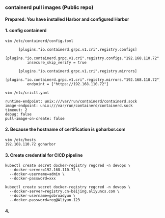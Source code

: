 ### containerd pull images (Public repo)

#### Prepared: You have installed Harbor and configured Harbor

#### 1. config containerd
```shell
vim /etc/containerd/config.toml

      [plugins."io.containerd.grpc.v1.cri".registry.configs]
        [plugins."io.containerd.grpc.v1.cri".registry.configs."192.168.110.72".tls]
          insecure_skip_verify = true

      [plugins."io.containerd.grpc.v1.cri".registry.mirrors]
        [plugins."io.containerd.grpc.v1.cri".registry.mirrors."192.168.110.72"]
          endpoint = ["https://192.168.110.72"]
          
vim /etc/crictl.yaml 

runtime-endpoint: unix:///var/run/containerd/containerd.sock
image-endpoint: unix:///var/run/containerd/containerd.sock
timeout: 2
debug: false
pull-image-on-create: false

```


#### 2. Because the hostname of certification is goharbor.com 
```shell
vim /etc/hosts
192.168.110.72 goharbor
```

#### 3. Create credential for CICD pipeline

```shell
kubectl create secret docker-registry regcred -n devops \
  --docker-server=192.168.110.72 \
  --docker-username=admin \
  --docker-password=xxx
  
kubectl create secret docker-registry regcred -n devops \
  --docker-server=registry.cn-beijing.aliyuncs.com \
  --docker-username=gobroadyun \
  --docker-password=reg@Aliyun.123
```

#### 4. 
